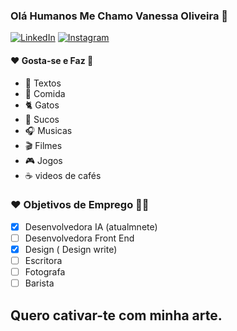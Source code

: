 ### Olá Humanos Me Chamo Vanessa Oliveira  🌻

<a  target="_blank" href="https://www.linkedin.com/in/vanessa-oliveira-0036a4154/"><img alt="LinkedIn" src="https://img.shields.io/badge/LinkedIn-Vanessa%20Oliveira%20-yellow?style=flat-square&logo=linkedin"></a>
<a  target="_blank" href="https://instagram.com/nessa_liver"><img alt="Instagram" src="https://img.shields.io/badge/Instagram-nessa_liver-yellow?style=flat-square&logo=instagram"></a>


#### ❤️ Gosta-se e Faz 🌻
- 📓 Textos
- 🍰 Comida
- 🐈 Gatos
- 🥤 Sucos
- 🎧 Musicas 
- 🎬 Filmes
- 🎮 Jogos
- ☕ videos de cafés

### ❤️ Objetivos de Emprego 👩‍💻

- [x] Desenvolvedora IA (atualmnete)
- [ ] Desenvolvedora Front End
- [x] Design ( Design write)
- [ ] Escritora
- [ ] Fotografa
- [ ] Barista

## Quero cativar-te com minha arte.
